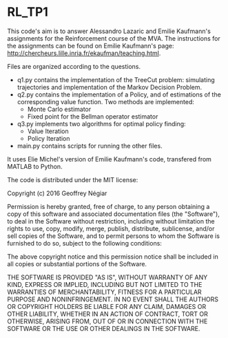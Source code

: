 # RL_TP1

This code's aim is to answer Alessandro Lazaric and Emilie Kaufmann's assignments for the Reinforcement course of the MVA. The instructions for the assignments can be found on Emilie Kaufmann's page: http://chercheurs.lille.inria.fr/ekaufman/teaching.html.

Files are organized according to the questions.
 * q1.py contains the implementation of the TreeCut problem: simulating trajectories and implementation of the Markov Decision Problem.
 * q2.py contains the implementation of a Policy, and of estimations of the corresponding value function. Two methods are implemented:
    * Monte Carlo estimator
    * Fixed point for the Bellman operator estimator
 * q3.py implements two algorithms for optimal policy finding:
    * Value Iteration
    * Policy Iteration
 * main.py contains scripts for running the other files.

It uses Elie Michel's version of Emilie Kaufmann's code, transfered from MATLAB to Python.

The code is distributed under the MIT license:

Copyright (c) 2016 Geoffrey Négiar

Permission is hereby granted, free of charge, to any person obtaining a copy of this software and associated documentation files (the "Software"), to deal in the Software without restriction, including without limitation the rights to use, copy, modify, merge, publish, distribute, sublicense, and/or sell copies of the Software, and to permit persons to whom the Software is furnished to do so, subject to the following conditions:

The above copyright notice and this permission notice shall be included in all copies or substantial portions of the Software.

THE SOFTWARE IS PROVIDED "AS IS", WITHOUT WARRANTY OF ANY KIND, EXPRESS OR IMPLIED, INCLUDING BUT NOT LIMITED TO THE WARRANTIES OF MERCHANTABILITY, FITNESS FOR A PARTICULAR PURPOSE AND NONINFRINGEMENT. IN NO EVENT SHALL THE AUTHORS OR COPYRIGHT HOLDERS BE LIABLE FOR ANY CLAIM, DAMAGES OR OTHER LIABILITY, WHETHER IN AN ACTION OF CONTRACT, TORT OR OTHERWISE, ARISING FROM, OUT OF OR IN CONNECTION WITH THE SOFTWARE OR THE USE OR OTHER DEALINGS IN THE SOFTWARE.
